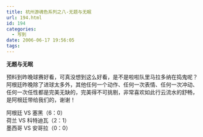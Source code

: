 ```yaml
---
title: 杭州游魂色系列之八-无题与无眠
url: 194.html
id: 194
categories:
  - 写到
date: 2006-06-17 19:56:05
tags:
---
```


**无题与无眠**  
  
预料到昨晚球赛好看，可真没想到这么好看，是不是啦啦队里马拉多纳在捣鬼呢？  
阿根廷昨晚除了进球太多外，其他任何一个动作、任何一次表情、任何一次冲动、任何一次任性都是完美无缺的，完美得不可挑剔，非常喜欢如此行云流水的舒畅，是阿根廷带给我们的，谢谢！  
  
阿根廷 VS 塞黑（6：0）  
荷兰 VS 科特迪瓦（2：1）  
墨西哥 VS 安哥拉（0：0）